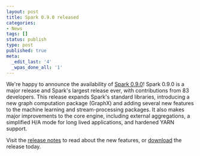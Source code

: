 ```yaml
---
layout: post
title: Spark 0.9.0 released
categories:
- News
tags: []
status: publish
type: post
published: true
meta:
  _edit_last: '4'
  _wpas_done_all: '1'
---
```

We're happy to announce the availability of <a href="{{site.url}}releases/spark-release-0-9-0.html" title="Spark Release 0.9.0">
Spark 0.9.0</a>! Spark 0.9.0 is a major release and Spark's largest release ever, with contributions from 83 developers. 
This release expands Spark's standard libraries, introducing a new graph computation package (GraphX) and adding several new features to the machine learning and stream-processing packages. It also makes major improvements to the core engine,
including external aggregations, a simplified H/A mode for long lived applications, and 
hardened YARN support.

Visit the <a href="{{site.url}}releases/spark-release-0-9-0.html" title="Spark Release 0.9.0">release notes</a> 
to read about the new features, or <a href="{{site.url}}downloads.html">download</a> the release today.
